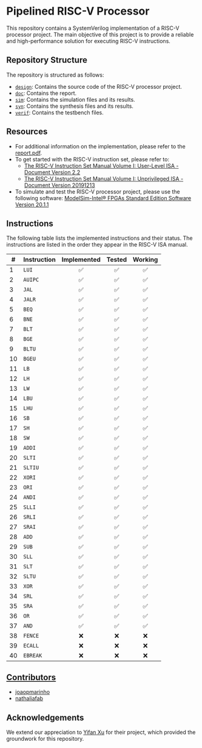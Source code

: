 # Pipelined RISC-V Processor

This repository contains a SystemVerilog implementation of a RISC-V processor project. The main objective of this project is to provide a reliable and high-performance solution for executing RISC-V instructions.

## Repository Structure
The repository is structured as follows:
- [`design`](/design): Contains the source code of the RISC-V processor project.
- [`doc`](/doc): Contains the report.
- [`sim`](/sim): Contains the simulation files and its results.
- [`syn`](/syn): Contains the synthesis files and its results.
- [`verif`](/test): Contains the testbench files.

## Resources
- For additional information on the implementation, please refer to the [report.pdf](doc/report.pdf).
- To get started with the RISC-V instruction set, please refer to:
  - [The RISC-V Instruction Set Manual Volume I: User-Level ISA - Document Version 2.2](https://riscv.org/wp-content/uploads/2017/05/riscv-spec-v2.2.pdf)
  - [The RISC-V Instruction Set Manual Volume I: Unprivileged ISA - Document Version 20191213](https://riscv.org/wp-content/uploads/2019/12/riscv-spec-20191213.pdf)
- To simulate and test the RISC-V processor project, please use the following software: [ModelSim-Intel® FPGAs Standard Edition Software Version 20.1.1](https://www.intel.com/content/www/us/en/software-kit/750666/modelsim-intel-fpgas-standard-edition-software-version-20-1-1.html)

## Instructions
The following table lists the implemented instructions and their status. The instructions are listed in the order they appear in the RISC-V ISA manual.

| # | Instruction | Implemented | Tested | Working |
|---|-------------|:-----------:|:------:|:-------:|
| 1 | `LUI`       |     ✅     |   ✅   |   ✅   | 
| 2 | `AUIPC`     |     ✅     |   ✅   |   ✅   | 
| 3 | `JAL`       |     ✅     |   ✅   |   ✅   | 
| 4 | `JALR`      |     ✅     |   ✅   |   ✅   | 
| 5 | `BEQ`       |     ✅     |   ✅   |   ✅   | 
| 6 | `BNE`       |     ✅     |   ✅   |   ✅   | 
| 7 | `BLT`       |     ✅     |   ✅   |   ✅   | 
| 8 | `BGE`       |     ✅     |   ✅   |   ✅   | 
| 9 | `BLTU`      |     ✅     |   ✅   |   ✅   | 
| 10| `BGEU`      |     ✅     |   ✅   |   ✅   | 
| 11| `LB`        |     ✅     |   ✅   |   ✅   | 
| 12| `LH`        |     ✅     |   ✅   |   ✅   | 
| 13| `LW`        |     ✅     |   ✅   |   ✅   | 
| 14| `LBU`       |     ✅     |   ✅   |   ✅   | 
| 15| `LHU`       |     ✅     |   ✅   |   ✅   | 
| 16| `SB`        |     ✅     |   ✅   |   ✅   | 
| 17| `SH`        |     ✅     |   ✅   |   ✅   | 
| 18| `SW`        |     ✅     |   ✅   |   ✅   | 
| 19| `ADDI`      |     ✅     |   ✅   |   ✅   | 
| 20| `SLTI`      |     ✅     |   ✅   |   ✅   | 
| 21| `SLTIU`     |     ✅     |   ✅   |   ✅   | 
| 22| `XORI`      |     ✅     |   ✅   |   ✅   | 
| 23| `ORI`       |     ✅     |   ✅   |   ✅   | 
| 24| `ANDI`      |     ✅     |   ✅   |   ✅   | 
| 25| `SLLI`      |     ✅     |   ✅   |   ✅   | 
| 26| `SRLI`      |     ✅     |   ✅   |   ✅   | 
| 27| `SRAI`      |     ✅     |   ✅   |   ✅   | 
| 28| `ADD`       |     ✅     |   ✅   |   ✅   | 
| 29| `SUB`       |     ✅     |   ✅   |   ✅   | 
| 30| `SLL`       |     ✅     |   ✅   |   ✅   | 
| 31| `SLT`       |     ✅     |   ✅   |   ✅   | 
| 32| `SLTU`      |     ✅     |   ✅   |   ✅   | 
| 33| `XOR`       |     ✅     |   ✅   |   ✅   | 
| 34| `SRL`       |     ✅     |   ✅   |   ✅   | 
| 35| `SRA`       |     ✅     |   ✅   |   ✅   | 
| 36| `OR`        |     ✅     |   ✅   |   ✅   | 
| 37| `AND`       |     ✅     |   ✅   |   ✅   | 
| 38| `FENCE`     |     ❌     |   ❌   |   ❌   | 
| 39| `ECALL`     |     ❌     |   ❌   |   ❌   | 
| 40| `EBREAK`    |     ❌     |   ❌   |   ❌   | 

## [Contributors](https://github.com/estufa-cin-ufpe/RISC-V-Pipeline/graphs/contributors)

- [joaopmarinho](https://github.com/joaopmarinho)
- [nathaliafab](https://github.com/nathaliafab)

## Acknowledgements

We extend our appreciation to [Yifan Xu](https://github.com/yifax/RISC-V-PipeLine) for their project, which provided the groundwork for this repository.
